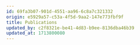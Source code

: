 ```yaml
---
id: 69fa3b07-901d-4551-aa96-6c8a7c321332
origin: e5929a57-c53a-4f5d-9aa2-147e773fbf9f
title: Publications
updated_by: c2f8321e-be41-4d83-b9ee-8136dba46b39
updated_at: 1713800080
---
```

